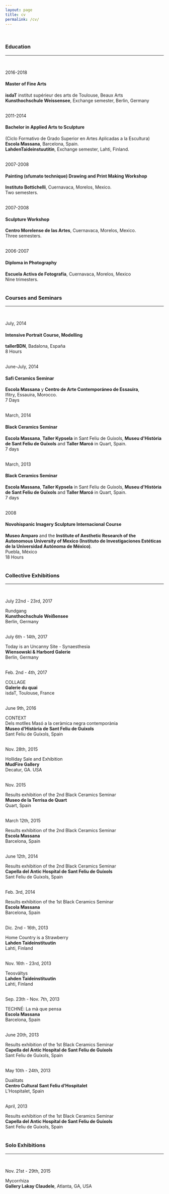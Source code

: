 ```yaml
---
layout: page
title: cv
permalink: /cv/
---
```

<br/>
<h3>Education</h3>
<hr/>
<br/>
<div id="textbox">
  <p class="alignright">2016-2018</p>
</div>
<h4>Master of Fine Arts </h4>
<b>isdaT</b> institut supérieur des arts de Toulouse, Beaux Arts<br/>
<b>Kunsthochschule Weissensee</b>, Exchange semester, Berlin, Germany <br/>
<br/>
<div id="textbox">
  <p class="alignright">2011-2014</p>
</div>
<h4>Bachelor in Applied Arts to Sculpture</h4>
(Ciclo Formativo de Grado Superior en Artes Aplicadas a la Escultura)<br/>
<b>Escola Massana</b>, Barcelona, Spain.<br/>
<b>LahdenTaideinstuutitin</b>, Exchange semester, Lahti, Finland.<br/>
<br/>
<div id="textbox">
  <p class="alignright">2007-2008</p>
</div>
<h4>Painting (sfumato technique) Drawing and Print Making Workshop</h4>
<b>Instituto Bottichelli</b>, Cuernavaca, Morelos, Mexico.<br/>
Two semesters.<br/>
<br/>
<div id="textbox">
  <p class="alignright">2007-2008</p>
</div>
<h4>Sculpture Workshop</h4>
<b>Centro Morelense de las Artes</b>, Cuernavaca, Morelos, Mexico. <br/>
Three semesters.<br/>
<br/>
<div id="textbox">
  <p class="alignright">2006-2007</p>
</div>
<h4>Diploma in Photography</h4>
<b>Escuela Activa de Fotografía</b>, Cuernavaca, Morelos, Mexico <br/>
Nine trimesters.<br/>
<br/>
<h3>Courses and Seminars</h3>
<hr/>
<br/>
<div id="textbox">
  <p class="alignright">July, 2014</p>
</div>
<h4>Intensive Portrait Course, Modelling</h4>
<b>tallerBDN</b>, Badalona, España<br/>
8 Hours<br/>
<br/>
<div id="textbox">
  <p class="alignright">June-July, 2014</p>
</div>
<h4>Safi  Ceramics Seminar</h4>
<b>Escola Massana</b> y <b>Centro de Arte Contemporáneo de Essauira</b>, <br/>
Ifitry, Essauira, Morocco.<br/>
7 Days<br/>
<br/>
<div id="textbox">
  <p class="alignright">March, 2014</p>
</div>
<h4>Black Ceramics Seminar</h4>
<b>Escola Massana</b>, <b>Taller Kypsela</b> in Sant Feliu de Guíxols, <b>Museu d'Història de Sant Feliu de Guíxols</b> and <b>Taller Marcó</b> in Quart, Spain.<br/>
7 days<br/>
<br/>
<div id="textbox">
  <p class="alignright">March, 2013</p>
</div>
<h4>Black Ceramics Seminar</h4>
<b>Escola Massana</b>, <b>Taller Kypsela</b> in Sant Feliu de Guíxols, <b>Museu d'Història de Sant Feliu de Guíxols</b> and <b>Taller Marcó</b> in Quart, Spain.<br/>
7 days<br/>
<br/>
<div id="textbox">
  <p class="alignright">2008</p>
</div>
<h4>Novohispanic Imagery Sculpture Internacional Course</h4>
<b>Museo Amparo</b> and the <b>Institute of Aesthetic Research of the Autonomous University of Mexico (Instituto de Investigaciones Estéticas de la Universidad Autónoma de México)</b>.<br/>
Puebla, México<br/>
18 Hours<br/>
<br/>

<h3>Collective Exhibitions</h3>
<hr/>
<br/>
<div id="textbox">
  <p class="alignright">July 22nd - 23rd, 2017</p>
</div>
Rundgang<br/>
<b>Kunsthochschule Weißensee</b><br/>
Berlin, Germany<br/>
<br/>
<div id="textbox">
  <p class="alignright">July 6th - 14th, 2017</p>
</div>
Today is an Uncanny Site - Synaesthesia<br/>
<b>Wiensowski & Harbord Galerie</b><br/>
Berlin, Germany<br/>
<br/>
<div id="textbox">
  <p class="alignright">Feb. 2nd - 4th, 2017</p>
</div>
COLLAGE<br/>
<b>Galerie du quai</b><br/>
isdaT, Toulouse, France<br/>
<br/>
<div id="textbox">
  <p class="alignright">June 9th, 2016</p>
</div>
CONTEXT<br/>
Dels motlles Masó a la ceràmica negra contemporània<br/>
<b>Museo d’Història de Sant Feliu de Guíxols</b><br/>
Sant Feliu de Guíxols, Spain<br/>
<br/>
<div id="textbox">
  <p class="alignright">Nov. 28th, 2015</p>
</div>
Holliday Sale and Exhibition<br/>
<b>MudFire Gallery</b><br/>
Decatur, GA. USA<br/>
<br/>
<div id="textbox">
  <p class="alignright">Nov. 2015</p>
</div>
Results exhibition of the 2nd Black Ceramics Seminar<br/>
<b>Museo de la Terrisa de Quart</b><br/>
Quart, Spain<br/>
<br/>
<div id="textbox">
  <p class="alignright">March 12th, 2015</p>
</div>
Results exhibition of the 2nd Black Ceramics Seminar<br/>
<b>Escola Massana</b><br/>
Barcelona, Spain<br/>
<br/>
<div id="textbox">
  <p class="alignright">June 12th, 2014</p>
</div>
Results exhibition of the 2nd Black Ceramics Seminar<br/>
<b>Capella del Antic Hospital de Sant Feliu de Guíxols</b><br/>
 Sant Feliu de Guíxols, Spain<br/>
<br/>
<div id="textbox">
  <p class="alignright">Feb. 3rd, 2014</p>
</div>
Results exhibition of the 1st Black Ceramics Seminar<br/>
<b>Escola Massana</b><br/>
Barcelona, Spain<br/>
<br/>
<div id="textbox">
  <p class="alignright">Dic. 2nd - 16th, 2013</p>
</div>
Home Country is a Strawberry<br/>
<b>Lahden Taideinstituutin</b><br/>
Lahti, Finland<br/>
<br/>
<div id="textbox">
  <p class="alignright">Nov. 16th - 23rd, 2013</p>
</div>
Teosvältys<br/>
<b>Lahden Taideinstituutin</b><br/>
Lahti, Finland<br/>
<br/>
<div id="textbox">
  <p class="alignright">Sep. 23th - Nov. 7th, 2013</p>
</div>
TECHNÉ: La mà que pensa<br/>
<b>Escola Massana</b><br/>
Barcelona, Spain<br/>
<br/>
<div id="textbox">
  <p class="alignright">June 20th, 2013</p>
</div>
Results exhibition of the 1st Black Ceramics Seminar<br/>
<b>Capella del Antic Hospital de Sant Feliu de Guíxols</b><br/>
 Sant Feliu de Guíxols, Spain<br/>
<br/>
<div id="textbox">
  <p class="alignright">May 10th - 24th, 2013</p>
</div>
Dualitats<br/>
<b>Centro Cultural Sant Feliu d’Hospitalet</b><br/>
L’Hospitalet, Spain<br/>
<br/>
<div id="textbox">
  <p class="alignright">April, 2013</p>
</div>
Results exhibition of the 1st Black Ceramics Seminar<br/>
<b>Capella del Antic Hospital de Sant Feliu de Guíxols</b><br/>
 Sant Feliu de Guíxols, Spain<br/>
<br/>

<h3>Solo Exhibitions</h3>
<hr/>
<br/>
<div id="textbox">
  <p class="alignright">Nov. 21st - 29th, 2015</p>
</div>
Mycorrhiza<br/>
<b>Gallery Lakay Claudele</b>, Atlanta, GA, USA
